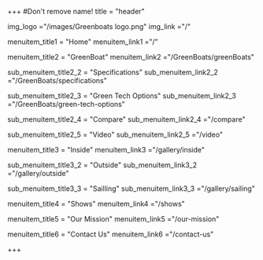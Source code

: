 +++
#Don't remove name!
title = "header"

img_logo ="/images/Greenboats logo.png"
img_link ="/"

menuitem_title1 = "Home"
menuitem_link1 ="/"

menuitem_title2 = "GreenBoat"
menuitem_link2 ="/GreenBoats/greenBoats"

sub_menuitem_title2_2 = "Specifications"
sub_menuitem_link2_2 ="/GreenBoats/specifications"

sub_menuitem_title2_3 = "Green Tech Options"
sub_menuitem_link2_3 ="/GreenBoats/green-tech-options"

sub_menuitem_title2_4 = "Compare"
sub_menuitem_link2_4 ="/compare"

sub_menuitem_title2_5 = "Video"
sub_menuitem_link2_5 ="/video"

menuitem_title3 = "Inside"
menuitem_link3 ="/gallery/inside"

sub_menuitem_title3_2 = "Outside"
sub_menuitem_link3_2 ="/gallery/outside"

sub_menuitem_title3_3 = "Sailling"
sub_menuitem_link3_3 ="/gallery/sailing"

menuitem_title4 = "Shows"
menuitem_link4 ="/shows"

menuitem_title5 = "Our Mission"
menuitem_link5 ="/our-mission"

menuitem_title6 = "Contact Us"
menuitem_link6 ="/contact-us"


+++